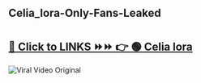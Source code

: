 
 ## Celia_lora-Only-Fans-Leaked

# <h2><a href="https://clipsfans.com/Celia_lora&ref=git">🔗 Click to LINKS ⏩⏩ 👉 🟢 Celia lora </a></h2>

<a href="https://clipsfans.com/Celia_lora&ref=git" rel="nofollow" data-target="animated-image.originalLink"><img src="https://i.ibb.co.com/xMMVF88/686577567.gif" alt="Viral Video Original" style="max-width: 100%; display: inline-block;" data-target="animated-image.originalImage"></a>
